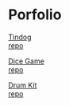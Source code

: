 # Porfolio


<a href="https://pikooli.github.io/Tindog/">Tindog</a><br/>
<a href="https://github.com/pikooli/Tindog">repo</a>

<a href="https://pikooli.github.io/TheDiceeGame/">Dice Game</a><br/>
<a href="https://github.com/pikooli/TheDiceeGame">repo</a>

<a href="https://pikooli.github.io/DrumKit/">Drum Kit</a><br/>
<a href="https://github.com/pikooli/DrumKit">repo</a>

